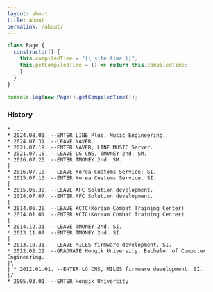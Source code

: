 ```yaml
---
layout: about
title: About
permalink: /about/
---
```


``` javascript
class Page {
  constructor() {
    this.compiledTime = "{{ site.time }}";
    this.getCompiledTime = () => return this.compiledTime;
    }
  }
}

console.log(new Page().getCompiledTime());
```

### History

``` shell
* ...
* 2024.08.01. --ENTER LINE Plus, Music Engineering.
* 2024.07.31. --LEAVE NAVER.
* 2021.07.19. --ENTER NAVER, LINE MUSIC Server.
* 2021.07.16. --LEAVE LG CNS, TMONEY 2nd. SM.
* 2016.07.25. --ENTER TMONEY 2nd. SM.
|
* 2016.07.10. --LEAVE Korea Customs Service. SI.
* 2015.07.13. --ENTER Korea Customs Service. SI.
|
* 2015.06.30. --LEAVE AFC Solution development.
* 2014.07.07. --ENTER AFC Solution development.
|
* 2014.06.20. --LEAVE KCTC(Korean Combat Training Center)
* 2014.01.01. --ENTER KCTC(Korean Combat Training Center)
|
* 2014.12.31. --LEAVE TMONEY 2nd. SI.
* 2013.11.07. --ENTER TMONEY 2nd. SI.
|
* 2013.10.31. --LEAVE MILES firmware development. SI.
* 2012.02.22. --GRADUATE Hongik University, Bachelor of Computer Engineering.
|\
| * 2012.01.01. --ENTER LG CNS, MILES firmware development. SI.
|/
* 2005.03.01. --ENTER Hongik University
```

<script>
dependencyPromise.then(() => about());
function about() {
  var curDate = new Date();
  var chmunk = Math.ceil((curDate-new Date(2010, 01-1, 12))/1000/*millisec to sec*//60/*sec to min*//60/*min to hour*//24/*hour to day*/);
  var merryGoAround = Math.ceil((curDate-new Date(2017, 09-1, 16))/1000/*millisec to sec*//60/*sec to min*//60/*min to hour*//24/*hour to day*/);
  var myBean = Math.ceil((curDate-new Date(2018, 12-1, 20))/1000/*millisec to sec*//60/*sec to min*//60/*min to hour*//24/*hour to day*/);
  var myBeanSprout = Math.ceil((curDate-new Date(2019, 09-1, 20))/1000/*millisec to sec*//60/*sec to min*//60/*min to hour*//24/*hour to day*/);
  var holdOnNaver = Math.ceil((curDate-new Date(2021, 07-1, 19))/1000/*millisec to sec*//60/*sec to min*//60/*min to hour*//24/*hour to day*/);

  function appendDday(id, day) {
    var element = '';
    element += '<div>';
    element += '<span class="kd">const</span> ';
    element += '<span class="nx">' + id + '</span> ';
    element += '<span class="o">=</span> ';
    element += '<span class="mo">' + day + '</span>';
    element += '<span class="err">;</span>';
    element += '</div>';
    $('.highlight code').eq(0).append(element);      
  }
  appendDday('chmunk'       , chmunk);
  appendDday('merryGoAround', merryGoAround);
  appendDday('myBean'       , myBean);
  appendDday('myBeanSprout' , myBeanSprout);
  appendDday('holdOn', holdOnNaver);
}
</script>
